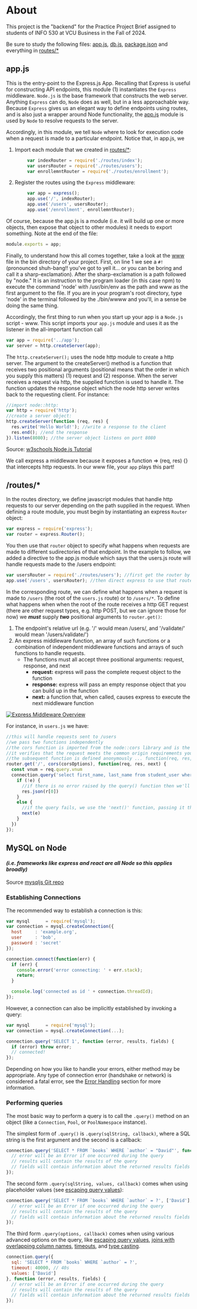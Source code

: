 # About
This project is the "backend" for the Practice Project Brief assigned to students of INFO 530 at VCU Business in the Fall of 2024.

Be sure to study the following files: [app.js](https://github.com/ugoetudo/practice_project_etudo/blob/master/app.js), [db.js](https://github.com/ugoetudo/practice_project_etudo/blob/master/db.js), [package.json](https://github.com/ugoetudo/practice_project_etudo/blob/master/package.json) and everything in [routes/*](https://github.com/ugoetudo/practice_project_etudo/tree/master/routes) 


## app.js
This is the entry-point to the Express.js App. Recalling that Express is useful for constructing API endpoints, this module (1) instantiates the `Express` middleware. `Node.js` is the base framework that constructs the web server. Anything `Express` can do, `Node` does as well, but in a less approachable way. Because `Express` gives us an elegant way to define endpoints using routes, and is also just a wrapper around Node functionality, the [app.js](https://github.com/ugoetudo/practice_project_etudo/blob/master/app.js) module is used by `Node` to resolve requests to the server.

Accordingly, in this module, we tell `Node` where to look for execution code when a request is made to a particular endpoint. Notice that, in app.js, we 

1. Import each module that we created in [routes/*](https://github.com/ugoetudo/practice_project_etudo/tree/master/routes): 

```javascript 
        var indexRouter = require('./routes/index');
        var usersRouter = require('./routes/users');
        var enrollemntRouter = require('./routes/enrollment');
```
2. Register the routes using the `Express` middleware:
```javascript
        var app = express();
        app.use('/', indexRouter);
        app.use('/users', usersRouter);
        app.use('/enrollment', enrollemntRouter);
```

Of course, because the app.js is a module (i.e. it will build up one or more objects, then expose that object to other modules) it needs to export something. Note at the end of the file:
```javascript
module.exports = app; 
```

Finally, to understand how this all comes together, take a look at the [www](https://github.com/ugoetudo/practice_project_etudo/blob/master/bin/www) file in the bin directory of your project. First, on line 1 we see a `#!` (pronounced shuh-bang!! you've got to yell it... or you can be boring and call it a sharp-exclamation). After the sharp-exclamation is a path followed by "node." It is an instruction to the program loader (in this case npm) to execute the command 'node' with /usr/bin/env as the path and www as the first argument to the file. If you are in your program's root directory, type 'node' in the terminal followed by the ./bin/wwww and you'll, in a sense be doing the same thing.

Accordingly, the first thing to run when you start up your app is a `Node.js` script - www. This script imports your `app.js` module and uses it as the listener in the all-important function call
```javascript
var app = require('../app');
var server = http.createServer(app);
```
The `http.createServer();` uses the node http module to create a http server. The argument to the createServer() method is a function that receives two positional arguments (positional means that the order in which you supply this matters) (1) request and (2) response. When the server receives a request via http, the supplied function is used to handle it. The function updates the response object which the node http server writes back to the requesting client. For instance:
```javascript
//import node::http:
var http = require('http');
//create a server object:
http.createServer(function (req, res) {
  res.write('Hello World!'); //write a response to the client
  res.end(); //end the response
}).listen(8080); //the server object listens on port 8080
```
Source: [w3schools Node.js Tutorial](https://www.w3schools.com/nodejs/nodejs_http.asp)

We call express a middleware because it exposes a function => (req, res) {} that intercepts http requests. In our www file, your `app` plays this part!


## /routes/*
In the routes directory, we define javascript modules that handle http requests to our server depending on the path supplied in the request. When defining a route module, you must begin by instantiating an express `Router` object:
```javascript
var express = require('express');
var router = express.Router();
```
You then use that `router` object to specify what happens when requests are made to different sudirectories of that endpoint. In the example to follow, we added a directive to the app.js module which says that the users.js route will handle requests made to the /users endpoint: 
```javascript
var usersRouter = require('./routes/users'); //first get the router by importing the desired router module
app.use('/users', usersRouter); //then direct express to use that router to resolve requests against /users
```
In the corresponding route, we can define what happens when a request is made to `/users` (the root of the `users.js` route) or to `/users/*`. To define what happens when when the root of the route receives a http GET request (there are other request types, e.g. http POST, but we can ignore those for now) we ***must*** supply ***two*** positional arguments to `router.get()`: 
1. The endpoint's relative url (e.g. '/' would mean /users/, and '/validate/' would mean '/users/validate/') 
2. An express middleware function, an array of such functions or a combination of independent middleware functions and arrays of such functions to handle requests.
    - The functions must all accept three positional arguments: request, response, and next
        - **request:** express will pass the complete request object to the function
        - **response:** express will pass an empty response object that you can build up in the function
        - **next:** a function that, when called, causes express to execute the next middleware function

[![Express Middleware Overview](./public/images/express-middleware.png)](https://expressjs.com/en/guide/writing-middleware.html)

For instance, in `users.js` we have:
```javascript
//this will handle requests sent to /users
//we pass two functions independently
//the cors function is imported from the node::cors library and is the first of the two to intercept the request
//it verifies that the request meets the common origin requirements you specified in corsOptions, then hands over processing to the next function (cors(), being a middleware function, receives the next() function). 
//the subsequent function is defined anonymously ... function(req, res, next) {...} ... and passes the url query in the request object to a mysql database query.
router.get('/', cors(corsOptions), function(req, res, next) {
  const vnum = req.query.vnum
  connection.query('select first_name, last_name from student_user where vnum = ?', [vnum], (e, r, f) => {
    if (!e) {
      //if there is no error raised by the query() function then we'll write the data we recieved, as JSON, to the response.
      res.json(r[0])
    }
    else {
      //if the query fails, we use the 'next()' function, passing it the error, to invoke our app's error callback method
      next(e)
    }
  })
});
```

## MySQL on Node 
#### *(i.e. frameworks like express and react are all Node so this applies broadly)*
Source [mysqljs Git repo](https://github.com/mysqljs/mysql?tab=readme-ov-file#mysql)

### Establishing Connections
The recommended way to establish a connection is this:

```js
var mysql      = require('mysql');
var connection = mysql.createConnection({
  host     : 'example.org',
  user     : 'bob',
  password : 'secret'
});

connection.connect(function(err) {
  if (err) {
    console.error('error connecting: ' + err.stack);
    return;
  }

  console.log('connected as id ' + connection.threadId);
});
```

However, a connection can also be implicitly established by invoking a query:

```js
var mysql      = require('mysql');
var connection = mysql.createConnection(...);

connection.query('SELECT 1', function (error, results, fields) {
  if (error) throw error;
  // connected!
});
```

Depending on how you like to handle your errors, either method may be
appropriate. Any type of connection error (handshake or network) is considered
a fatal error, see the [Error Handling](#error-handling) section for more
information.

### Performing queries

The most basic way to perform a query is to call the `.query()` method on an object
(like a `Connection`, `Pool`, or `PoolNamespace` instance).

The simplest form of `.query()` is `.query(sqlString, callback)`, where a SQL string
is the first argument and the second is a callback:

```js
connection.query('SELECT * FROM `books` WHERE `author` = "David"', function (error, results, fields) {
  // error will be an Error if one occurred during the query
  // results will contain the results of the query
  // fields will contain information about the returned results fields (if any)
});
```

The second form `.query(sqlString, values, callback)` comes when using
placeholder values (see [escaping query values](#escaping-query-values)):

```js
connection.query('SELECT * FROM `books` WHERE `author` = ?', ['David'], function (error, results, fields) {
  // error will be an Error if one occurred during the query
  // results will contain the results of the query
  // fields will contain information about the returned results fields (if any)
});
```

The third form `.query(options, callback)` comes when using various advanced
options on the query, like [escaping query values](#escaping-query-values),
[joins with overlapping column names](#joins-with-overlapping-column-names),
[timeouts](#timeouts), and [type casting](#type-casting).

```js
connection.query({
  sql: 'SELECT * FROM `books` WHERE `author` = ?',
  timeout: 40000, // 40s
  values: ['David']
}, function (error, results, fields) {
  // error will be an Error if one occurred during the query
  // results will contain the results of the query
  // fields will contain information about the returned results fields (if any)
});
```